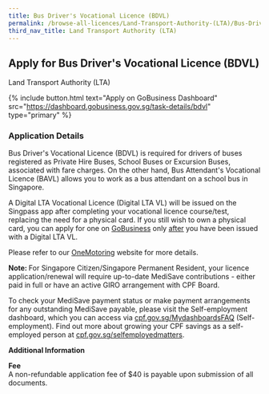 ```yaml
---
title: Bus Driver's Vocational Licence (BDVL)
permalink: /browse-all-licences/Land-Transport-Authority-(LTA)/Bus-Driver's-Vocational-Licence-(BDVL)
third_nav_title: Land Transport Authority (LTA)
---
```


## Apply for Bus Driver's Vocational Licence (BDVL)

Land Transport Authority (LTA)

{% include button.html text="Apply on GoBusiness Dashboard" src="https://dashboard.gobusiness.gov.sg/task-details/bdvl" type="primary" %}

<H3>Application Details</H3>

<p>Bus Driver's Vocational Licence (BDVL) is required for drivers of buses registered as Private Hire Buses, School Buses or Excursion Buses, associated with fare charges. On the other hand, Bus Attendant's Vocational Licence (BAVL) allows you to work as a bus attendant on a school bus in Singapore.</p>

<p>A Digital LTA Vocational Licence (Digital LTA VL) will be issued on the Singpass app after completing your vocational licence course/test, replacing the need for a physical card.&nbsp;If you still wish to own a physical card, you can apply for one on&nbsp;<a href="https://www.gobusiness.gov.sg/">GoBusiness</a>&nbsp;only&nbsp;<u>after</u> you have been issued with a Digital LTA VL.</p>

<p>Please refer to our <a href="https://onemotoring.lta.gov.sg/content/onemotoring/home/driving/vocational_licence/vocational_licence_application.html" target="_blank" rel="noopener">OneMotoring</a> website for more details.</p>

<p><strong data-stringify-type="bold">Note:&nbsp;</strong>For Singapore Citizen/Singapore Permanent Resident, your licence application/renewal will require up-to-date MediSave contributions - either paid in full or have an active GIRO arrangement with CPF Board.</p>

<p>To check your MediSave payment status or make payment arrangements for any outstanding MediSave payable, please visit the Self-employment dashboard, which you can access via <a href="https://cpf.gov.sg/MydashboardsFAQ" target="_blank" rel="noopener">cpf.gov.sg/MydashboardsFAQ</a> (Self-employment). Find out more about growing your CPF savings as a self-employed person at <a href="https://cpf.gov.sg/selfemployedmatters" target="_blank" rel="noopener">cpf.gov.sg/selfemployedmatters</a>.</p>

<strong>Additional Information</strong>

<p><strong>Fee<br></strong>A non-refundable application fee of $40 is payable upon submission of all documents.</p>

